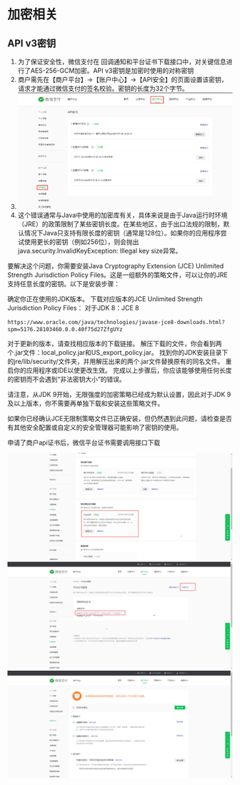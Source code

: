# 加密相关

## API v3密钥

1. 为了保证安全性，微信支付在 回调通知和平台证书下载接口中，对关键信息进行了AES-256-GCM加密。API v3密钥是加密时使用的对称密钥  
2. 商户需先在【商户平台】->【账户中心】->【API安全】的页面设置该密钥，请求才能通过微信支付的签名校验。密钥的长度为32个字节。
3. ![alt text](image.png)  
4. 这个错误通常与Java中使用的加密库有关，具体来说是由于Java运行时环境（JRE）的政策限制了某些密钥长度。在某些地区，由于出口法规的限制，默认情况下Java只支持有限长度的密钥（通常是128位）。如果你的应用程序尝试使用更长的密钥（例如256位），则会抛出java.security.InvalidKeyException: Illegal key size异常。

要解决这个问题，你需要安装Java Cryptography Extension (JCE) Unlimited Strength Jurisdiction Policy Files。这是一组额外的策略文件，可以让你的JRE支持任意长度的密钥。以下是安装步骤：

确定你正在使用的JDK版本。
下载对应版本的JCE Unlimited Strength Jurisdiction Policy Files：
对于JDK 8：JCE 8  

```url
https://www.oracle.com/java/technologies/javase-jce8-downloads.html?spm=5176.28103460.0.0.40f75d27ZfgUYz  
```  

对于更新的版本，请查找相应版本的下载链接。
解压下载的文件，你会看到两个.jar文件：local_policy.jar和US_export_policy.jar。
找到你的JDK安装目录下的jre/lib/security/文件夹，并用解压出来的两个.jar文件替换原有的同名文件。
重启你的应用程序或IDE以使更改生效。
完成以上步骤后，你应该能够使用任何长度的密钥而不会遇到“非法密钥大小”的错误。

请注意，从JDK 9开始，无限强度的加密策略已经成为默认设置，因此对于JDK 9及以上版本，你不需要再单独下载和安装这些策略文件。

如果你已经确认JCE无限制策略文件已正确安装，但仍然遇到此问题，请检查是否有其他安全配置或自定义的安全管理器可能影响了密钥的使用。

申请了商户api证书后，微信平台证书需要调用接口下载

![alt text](image-4.png)
![alt text](image-6.png)
![alt text](image-7.png)